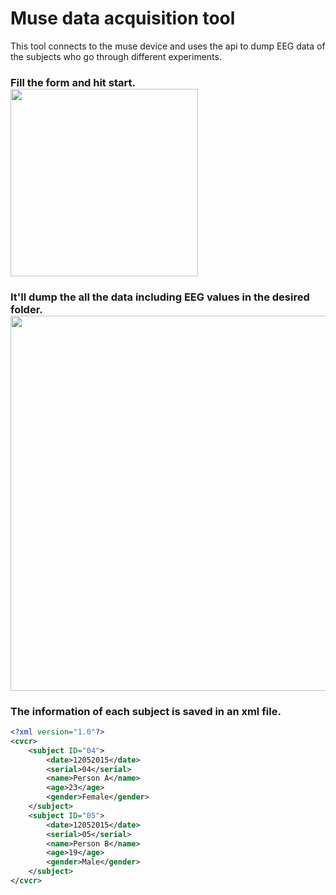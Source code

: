 # Muse data acquisition tool

This tool connects to the muse device and uses the api to dump EEG data of the subjects who go through different experiments.

### Fill the form and hit start.  <br /><img src="https://i.imgur.com/6E804eo.jpg" width="300">

### It'll dump the all the data including EEG values in the desired folder. <br /><img src="http://i.imgur.com/iz1x6dm.jpg" width="600">   

### The information of each subject is saved in an xml file.

```xml
<?xml version="1.0"?>
<cvcr>
    <subject ID="04">
        <date>12052015</date>
        <serial>04</serial>
        <name>Person A</name>
        <age>23</age>
        <gender>Female</gender>
    </subject>
    <subject ID="05">
        <date>12052015</date>
        <serial>05</serial>
        <name>Person B</name>
        <age>19</age>
        <gender>Male</gender>
    </subject>
</cvcr>
```
